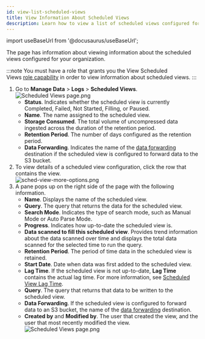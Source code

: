 ```yaml
---
id: view-list-scheduled-views
title: View Information About Scheduled Views
description: Learn how to view a list of scheduled views configured for your organization and view the details of a scheduled view.
---
```


import useBaseUrl from '@docusaurus/useBaseUrl';

The page has information about viewing information about the scheduled views configured for your organization.

:::note
You must have a role that grants you the View Scheduled Views [role capability](view-list-scheduled-views.md) in order to view information about scheduled views.
:::

1. Go to **Manage Data** > **Logs** > **Scheduled Views**.<br/> ![Scheduled Views page.png](/img/scheduled-views/Scheduled-Views-page.png)
    * **Status**. Indicates whether the scheduled view is currently Completed, Failed, Not Started, Filling, or Paused.
    * **Name**. The name assigned to the scheduled view.
    * **Storage Consumed**. The total volume of uncompressed data ingested across the duration of the retention period.
    * **Retention Period**. The number of days configured as the retention period.
    * **Data Forwarding**. Indicates the name of the [data forwarding](../data-forwarding/amazon-s3-bucket.md) destination if the scheduled view is configured to forward data to the S3 bucket.
1. To view details of a scheduled view configuration, click the row that contains the view. <br/>![sched-view-more-options.png](/img/scheduled-views/sched-view-more-options.png)
1. A pane pops up on the right side of the page with the following information.
    * **Name**. Displays the name of the scheduled view.
    * **Query**. The query that returns the data for the scheduled view.
    * **Search Mode**. Indicates the type of search mode, such as Manual Mode or Auto Parse Mode.
    * **Progress**. Indicates how up-to-date the scheduled view is.
    * **Data scanned to fill this scheduled view**. Provides trend information about the data scanned over time and displays the total data scanned for the selected time to run the query.
    * **Retention Period**. The period of time data in the scheduled view is retained.
    * **Start Date**. Date when data was first added to the scheduled view.
    * **Lag Time**. If the scheduled view is not up-to-date, **Lag Time** contains the actual lag time. For more information, see [Scheduled View Lag Time](scheduled-view-lag-time.md).
    * **Query**. The query that returns that data to be written to the scheduled view.
    * **Data Forwarding**. If the scheduled view is configured to forward data to an S3 bucket, the name of the [data forwarding](../data-forwarding/amazon-s3-bucket.md) destination.  
    * **Created by** and **Modified by**. The user that created the view, and the user that most recently modified the view. <br/> ![Scheduled Views page.png](/img/scheduled-views/sched-view-details.png)
